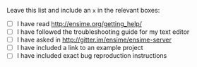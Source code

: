 Leave this list and include an `x` in the relevant boxes:

- [ ] I have read http://ensime.org/getting_help/
- [ ] I have followed the troubleshooting guide for my text editor
- [ ] I have asked in http://gitter.im/ensime/ensime-server
- [ ] I have included a link to an example project
- [ ] I have included exact bug reproduction instructions
